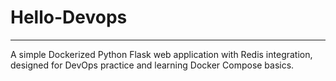 # Hello-Devops
---

A simple Dockerized Python Flask web application with Redis integration, designed for DevOps practice and learning Docker Compose basics.
